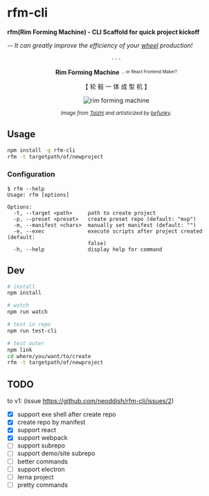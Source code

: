 # rfm-cli

**rfm(Rim Forming Machine) - CLI Scaffold for quick project kickoff**

_-- It can greatly improve the efficiency of your [wheel](https://en.wikipedia.org/wiki/Reinventing_the_wheel) production!_

<div align="center">
  <p>· · ·</p>
  <p><b>Rim Forming Machine</b> <sup><sub>... or React Frontend Maker?</sub></sup></p>
  <p>【 轮 毂 一 体 成 型 机 】</p>
  <img src="https://user-images.githubusercontent.com/6898060/166718450-b073cb24-15a9-463e-8d74-0af34e95aecd.png" alt="rim forming machine">
  <p><sup><i>Image from <a href="http://wheel-machinery.com/2-2-roll-forming-machine.html">Taizhi</a> and artisticized by <a href="https://www.befunky.com/">befunky</a>.</i></sup></p>
</div>

## Usage

```bash
npm install -g rfm-cli
rfm -t targetpath/of/newproject
```

### Configuration

```text
$ rfm --help
Usage: rfm [options]

Options:
  -t, --target <path>     path to create project
  -p, --preset <preset>   create preset repo (default: "mvp")
  -m, --manifest <chars>  manually set manifest (default: "")
  -e, --exec              execute scripts after project created (default:
                          false)
  -h, --help              display help for command
```

## Dev

```bash
# install
npm install

# watch
npm run watch

# test in repo
npm run test-cli

# test outer
npm link
cd where/you/want/to/create
rfm -t targetpath/of/newproject
```

## TODO

to v1: (issue <https://github.com/neoddish/rfm-cli/issues/2>)

* [x] support exe shell after create repo
* [x] create repo by manifest
* [x] support react
* [x] support webpack
* [ ] support subrepo
* [ ] support demo/site subrepo
* [ ] better commands
* [ ] support electron
* [ ] lerna project
* [ ] pretty commands
